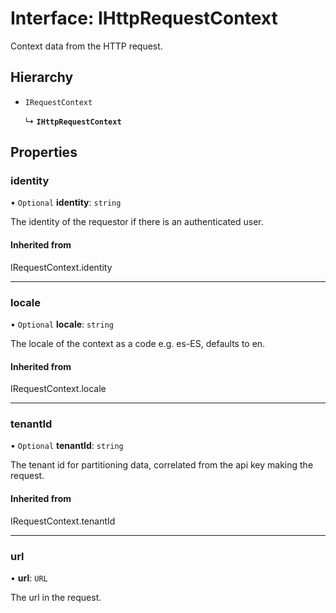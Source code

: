 # Interface: IHttpRequestContext

Context data from the HTTP request.

## Hierarchy

- `IRequestContext`

  ↳ **`IHttpRequestContext`**

## Properties

### identity

• `Optional` **identity**: `string`

The identity of the requestor if there is an authenticated user.

#### Inherited from

IRequestContext.identity

___

### locale

• `Optional` **locale**: `string`

The locale of the context as a code e.g. es-ES, defaults to en.

#### Inherited from

IRequestContext.locale

___

### tenantId

• `Optional` **tenantId**: `string`

The tenant id for partitioning data, correlated from the api key making the request.

#### Inherited from

IRequestContext.tenantId

___

### url

• **url**: `URL`

The url in the request.
